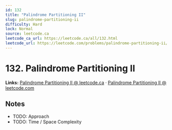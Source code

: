 ```yaml
--- 
id: 132
title: "Palindrome Partitioning II"
slug: palindrome-partitioning-ii
difficulty: Hard
lock: Normal
source: leetcode.ca
leetcode_ca_url: https://leetcode.ca/all/132.html
leetcode_url: https://leetcode.com/problems/palindrome-partitioning-ii/
---
```


# 132. Palindrome Partitioning II

**Links:** [Palindrome Partitioning II @ leetcode.ca](https://leetcode.ca/all/132.html) · [Palindrome Partitioning II @ leetcode.com](https://leetcode.com/problems/palindrome-partitioning-ii/)

## Notes
- TODO: Approach
- TODO: Time / Space Complexity
